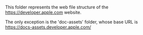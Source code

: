 This folder represents the web file structure of the https://developer.apple.com website.

The only exception is the 'doc-assets' folder, whose base URL is https://docs-assets.developer.apple.com/